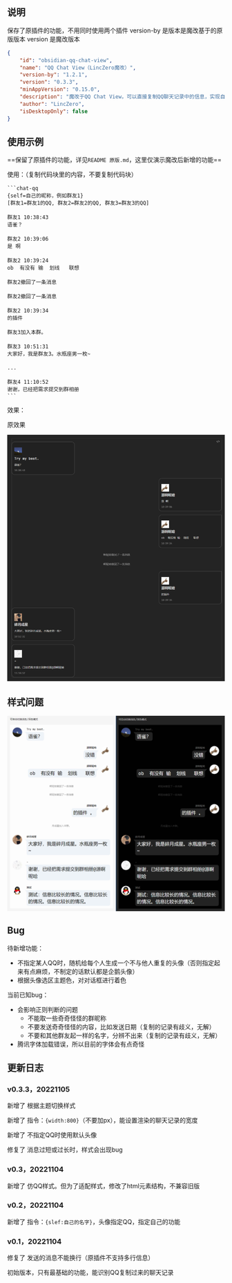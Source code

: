 ## 说明

保存了原插件的功能，不用同时使用两个插件
version-by 是版本是魔改基于的原版版本
version 是魔改版本

```json
{
	"id": "obsidian-qq-chat-view",
	"name": "QQ Chat View（LincZero魔改）",
	"version-by": "1.2.1",
	"version": "0.3.3",
	"minAppVersion": "0.15.0",
	"description": "魔改于QQ Chat View，可以直接复制QQ聊天记录中的信息，实现自动渲染",
	"author": "LincZero",
	"isDesktopOnly": false
}
```

## 使用示例

==保留了原插件的功能，详见`README 原版.md`，这里仅演示魔改后新增的功能==

使用：（复制代码块里的内容，不要复制代码块）

````
```chat-qq
{self=自己的昵称，例如群友1}
[群友1=群友1的QQ, 群友2=群友2的QQ, 群友3=群友3的QQ]

群友1 10:38:43  
语雀？  

群友2 10:39:06  
是 啊

群友2 10:39:24  
ob  有没有 输  划线   联想  
  
群友2撤回了一条消息  
  
群友2撤回了一条消息  
  
群友2 10:39:34  
的插件  
  
群友3加入本群。  
  
群友3 10:51:31  
大家好，我是群友3。水瓶座男一枚~

...
  
群友4 11:10:52  
谢谢，已经把需求提交到群相册
```
````

效果：

原效果

<img src="./README.assets/效果展示.png" alt="效果展示"  />

## 样式问题

![img](README.assets/665IOT2Z[GG{QFY$0M2A}G.png)





## Bug

待新增功能：

- 不指定某人QQ时，随机给每个人生成一个不与他人重复的头像（否则指定起来有点麻烦，不制定的话默认都是企鹅头像）
- 根据头像选区主题色，对对话框进行着色



当前已知bug：
- 会影响正则判断的问题
    - 不能取一些奇奇怪怪的群昵称
    - 不要发送奇奇怪怪的内容，比如发送日期（复制的记录有歧义，无解）
    - 不要和其他群友起一样的名字，分辨不出来（复制的记录有歧义，无解）
- 腾讯字体加载错误，所以目前的字体会有点奇怪



## 更新日志

### v0.3.3，20221105

新增了 根据主题切换样式

新增了 指令：`{width:800}`（不要加px），能设置渲染的聊天记录的宽度

新增了 不指定QQ时使用默认头像

修复了 消息过短或过长时，样式会出现bug

### v0.3，20221104

新增了 仿QQ样式。但为了适配样式，修改了html元素结构，不兼容旧版

### v0.2，20221104

新增了 指令：`{slef:自己的名字}`，头像指定QQ，指定自己的功能

### v0.1，20221104

修复了 发送的消息不能换行（原插件不支持多行信息）

初始版本，只有最基础的功能，能识别QQ复制过来的聊天记录













